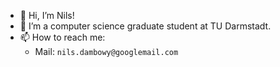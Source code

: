 - 👋 Hi, I’m Nils!
- 🌱 I’m a computer science graduate student at TU Darmstadt.
- 📫 How to reach me:
  - Mail: `nils.dambowy@googlemail.com`
